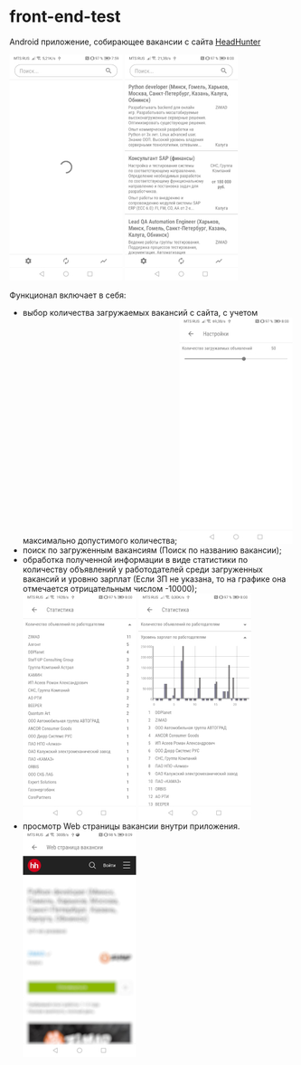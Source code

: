 # front-end-test
Android приложение, собирающее вакансии с сайта [HeadHunter](https://kaluga.hh.ru/search/vacancy?L_is_autosearch=false&area=43&clusters=true&enable_snippets=true&no_magic=true&specialization=1.221&page=) 

![Загрузка](https://github.com/DERVdice/front-end-test/blob/master/images/loading.jpg) 
![Главный экран](https://github.com/DERVdice/front-end-test/blob/master/images/main_view.jpg)

Функционал включает в себя:
- выбор количества загружаемых вакансий с сайта, с учетом максимально допустимого количества;
![Настройки](https://github.com/DERVdice/front-end-test/blob/master/images/settings_view.jpg)
- поиск по загруженным вакансиям (Поиск по названию вакансии);
- обработка полученной информации в виде статистики по количеству объявлений у работодателей среди загруженных вакансий и уровню зарплат 
  (Если ЗП не указана, то на графике она отмечается отрицательным числом -10000);
  ![Статистика 1](https://github.com/DERVdice/front-end-test/blob/master/images/statisitc_1.jpg)
  ![Статистика 2](https://github.com/DERVdice/front-end-test/blob/master/images/statistic_2.jpg) 
- просмотр Web страницы вакансии внутри приложения.
  ![Web страница](https://github.com/DERVdice/front-end-test/blob/master/images/web_page.jpg)
  
     


     


